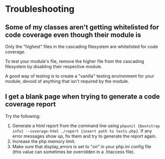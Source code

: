 # Troubleshooting

## Some of my classes aren't getting whitelisted for code coverage even though their module is

Only the "highest" files in the cascading filesystem are whitelisted for code coverage.

To test your module's file, remove the higher file from the cascading filesystem by disabling their respective module.

A good way of testing is to create a "vanilla" testing environment for your module, devoid of anything that isn't required by the module.

## I get a blank page when trying to generate a code coverage report

Try the following:

1. Generate a html report from the command line using `phpunit {bootstrap info} --coverage-html ./report {insert path to tests.php}`. If any error messages show up, fix them and try to generate the report again.
2. Increase the php memory limit.
3. Make sure that display_errors is set to "on" in your php.ini config file (this value can sometimes be overridden in a .htaccess file).
